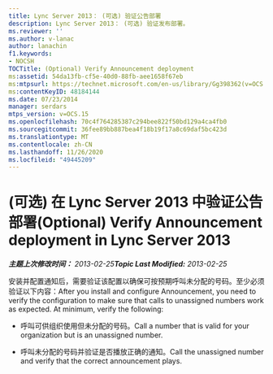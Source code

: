 ```yaml
---
title: Lync Server 2013： (可选) 验证公告部署
description: Lync Server 2013： (可选) 验证发布部署。
ms.reviewer: ''
ms.author: v-lanac
author: lanachin
f1.keywords:
- NOCSH
TOCTitle: (Optional) Verify Announcement deployment
ms:assetid: 54da13fb-cf5e-40d0-88fb-aee1658f67eb
ms:mtpsurl: https://technet.microsoft.com/en-us/library/Gg398362(v=OCS.15)
ms:contentKeyID: 48184144
ms.date: 07/23/2014
manager: serdars
mtps_version: v=OCS.15
ms.openlocfilehash: 70c4f764285387c294bee822f50bd129a4ca4fb0
ms.sourcegitcommit: 36fee89bb887bea4f18b19f17a8c69daf5bc423d
ms.translationtype: MT
ms.contentlocale: zh-CN
ms.lasthandoff: 11/26/2020
ms.locfileid: "49445209"
---
```

# <a name="optional-verify-announcement-deployment-in-lync-server-2013"></a><span data-ttu-id="8f937-103"> (可选) 在 Lync Server 2013 中验证公告部署</span><span class="sxs-lookup"><span data-stu-id="8f937-103">(Optional) Verify Announcement deployment in Lync Server 2013</span></span>

<div data-xmlns="http://www.w3.org/1999/xhtml">

<div class="topic" data-xmlns="http://www.w3.org/1999/xhtml" data-msxsl="urn:schemas-microsoft-com:xslt" data-cs="https://msdn.microsoft.com/">

<div data-asp="https://msdn2.microsoft.com/asp">



</div>

<div id="mainSection">

<div id="mainBody"><span data-ttu-id="8f937-104">

<span> </span></span><span class="sxs-lookup"><span data-stu-id="8f937-104">

<span> </span></span></span>

<span data-ttu-id="8f937-105">_**主题上次修改时间：** 2013-02-25_</span><span class="sxs-lookup"><span data-stu-id="8f937-105">_**Topic Last Modified:** 2013-02-25_</span></span>

<span data-ttu-id="8f937-p101">安装并配置通知后，需要验证该配置以确保可按预期呼叫未分配的号码。至少必须验证以下内容：</span><span class="sxs-lookup"><span data-stu-id="8f937-p101">After you install and configure Announcement, you need to verify the configuration to make sure that calls to unassigned numbers work as expected. At minimum, verify the following:</span></span>

  - <span data-ttu-id="8f937-108">呼叫可供组织使用但未分配的号码。</span><span class="sxs-lookup"><span data-stu-id="8f937-108">Call a number that is valid for your organization but is an unassigned number.</span></span>

  - <span data-ttu-id="8f937-109">呼叫未分配的号码并验证是否播放正确的通知。</span><span class="sxs-lookup"><span data-stu-id="8f937-109">Call the unassigned number and verify that the correct announcement plays.</span></span>

<span data-ttu-id="8f937-110"></div>

<span> </span>

</div>

</div>

</span><span class="sxs-lookup"><span data-stu-id="8f937-110"></div>

<span> </span>

</div>

</div>

</span></span></div>

